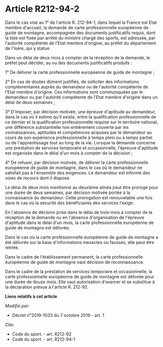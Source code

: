 # Article R212-94-2

Dans le cas visé au 1° de l'article R. 212-94-1, dans lequel la France est Etat membre d'accueil, la demande de carte
professionnelle européenne de guide de montagne, accompagnée des documents justificatifs requis, dont la liste est fixée par
arrêté du ministre chargé des sports, est adressée, par l'autorité compétente de l'Etat membre d'origine, au préfet du
département de l'Isère, qui y statue.

Dans un délai de deux mois à compter de la réception de la demande, le préfet peut décider, au vu des documents justificatifs
produits :

1° De délivrer la carte professionnelle européenne de guide de montagne ;

2° En cas de doutes dûment justifiés, de solliciter des informations complémentaires auprès du demandeur ou de l'autorité
compétente de l'Etat membre d'origine. Ces informations sont communiquées par le demandeur ou par l'autorité compétente de
l'Etat membre d'origine dans un délai de deux semaines ;

3° D'imposer, par décision motivée, une épreuve d'aptitude au demandeur, dans le cas où il estime qu'il existe, entre la
qualification professionnelle de ce dernier et la qualification professionnelle requise sur le territoire national, une
différence substantielle non entièrement couverte par les connaissances, aptitudes et compétences acquises par le demandeur
au cours de son expérience professionnelle à temps plein ou à temps partiel ou de l'apprentissage tout au long de la vie.
Lorsque la demande concerne une prestation de services temporaire et occasionnelle, l'épreuve d'aptitude est organisée dans
le délai d'un mois à compter de la décision ;

4° De refuser, par décision motivée, de délivrer la carte professionnelle européenne de guide de montagne, dans le cas où le
demandeur ne satisfait pas à l'ensemble des exigences. Le demandeur est informé des voies de recours dont il dispose.

Le délai de deux mois mentionné au deuxième alinéa peut être prorogé pour une durée de deux semaines, par décision motivée
portée à la connaissance du demandeur. Cette prorogation est renouvelable une fois dans le cas où la sécurité des
bénéficiaires des services l'exige.

En l'absence de décision prise dans le délai de trois mois à compter de la réception de la demande ou en l'absence
d'organisation de l'épreuve d'aptitude dans le délai d'un mois, la carte professionnelle européenne de guide de montagne est
délivrée.

Dans le cas où la carte professionnelle européenne de guide de montagne a été délivrée sur la base d'informations inexactes
ou fausses, elle peut être retirée.

Dans le cadre de l'établissement permanent, la carte professionnelle européenne de guide de montagne vaut décision de
reconnaissance.

Dans le cadre de la prestation de services temporaire et occasionnelle, la carte professionnelle européenne de guide de
montagne est délivrée pour une durée de douze mois. Elle vaut autorisation d'exercer et se substitue à la déclaration prévue
à l'article R. 212-92.

**Liens relatifs à cet article**

_Modifié par_:

  - Décret n°2019-1033 du 7 octobre 2019 - art. 1

_Cite_:

  - Code du sport. - art. R212-92
  - Code du sport. - art. R212-94-1
